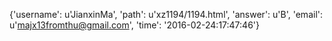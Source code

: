 {'username': u'JianxinMa', 'path': u'xz1194/1194.html', 'answer': u'B', 'email': u'majx13fromthu@gmail.com', 'time': '2016-02-24:17:47:46'}
